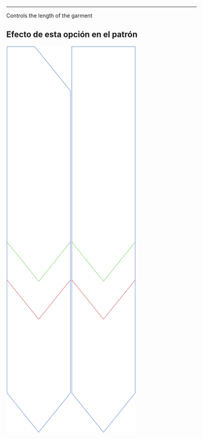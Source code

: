 ---

Controls the length of the garment


## Efecto de esta opción en el patrón
![Esta imagen muestra el efecto de esta opción superponiendo varias variantes que tienen un valor diferente para esta opción](walburga_length_sample.svg "Efecto de esta opción en el patrón")
